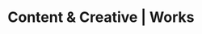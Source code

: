 ---
short_name: content
name: Content
title: Content & Creative | Works
description: We develop relevant and creative content to amplify your message across all platforms. For further information about our content services, please click!
---